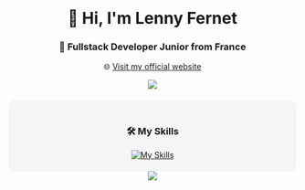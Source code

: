 <br>
<h1 align="center"> 👋 Hi, I'm Lenny Fernet </h1>
<h3 align="center"> 🚀 Fullstack Developer Junior from France </h3>

<p align="center">
  🌐 <a href="https://lennyfernet.fr/" target="_blank">Visit my official website</a>
</p>


<div align="center">
  <img src="https://github-widgetbox.vercel.app/api/profile?username=DraayZe&data=followers,repositories,stars,commits&theme=viridescent" />
</div>

<div align="center" style="background-color:#f5f5f5; padding: 20px; border-radius: 10px; margin-top: 20px;">
  <h3>🛠️ My Skills</h3>
  <a href="https://skillicons.dev">
    <img src="https://skillicons.dev/icons?i=html,css,sass,js,ts,php,vue,nuxtjs,symfony,tailwind,threejs,astro,docker,mysql,prisma,git,github" alt="My Skills" />
  </a>
</div>

<div align="center">
  <img src="https://github-readme-activity-graph.vercel.app/graph?username=DraayZe&theme=github-compact" />
</div>
